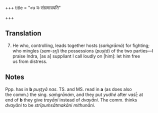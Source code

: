 +++
title = "०७ यः संग्रामान्नयति"

+++
## Translation
7. He who, controlling, leads together hosts (*saṁgrāmá*) for fighting;  
who mingles (*sam-sṛj*) the possessions (*puṣṭá*) of the two parties—I  
praise Indra, \[as a\] suppliant I call loudly on \[him\]: let him free  
us from distress.

## Notes
Ppp. has in **b** *puṣṭyā nas*. TS. and MS. read in **a** (as does also  
the comm.) the sing. *saṁgrānám*, and they put *yudhé* after *vaśī́;* at  
end of **b** they give *trayā́ṇi* instead of *dvayā́ni*. The comm. thinks  
*dvayāni* to be *strīpuṁsātmakāni mithunāni*.
